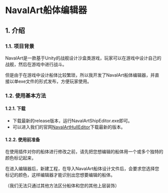 # NavalArt船体编辑器

## 1. 介绍

### 1.1. 项目背景
NavalArt是一款基于Unity的战舰设计沙盒类游戏，玩家可以在游戏中设计自己的战舰，然后在游戏中进行战斗。

但是由于在游戏中设计船体比较繁琐，所以我开发了NavalArt船体编辑器，并直接以单exe文件的形式发布，方便玩家使用。
### 1.2. 使用基本方法

#### 1.2.1. 下载
- 下载最新的release版本，运行NavalArtShipEditor.exe即可。
- 可以进入我们的官网[NavalArtHullEditor](http://naval_plugins.e.cn.vc/)下载最新的版本。

#### 1.2.2. 使用前准备
在使用插件对你的船体进行修改之前，请先把您想编辑的船体用一个或多个独特的颜色标记起来，

在进入编辑器后，新建工程，在导入NavalArt船体设计文件后，会要求您选择您标记的颜色，这样编辑器才能识别出您想要编辑的船体。

（我们无法只通过其他方法区分船体和您的其他上层装饰）
